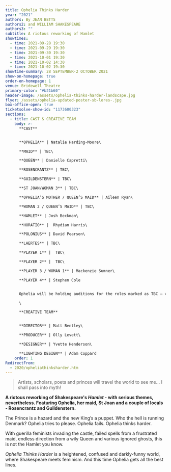 ```yaml
---
title: Ophelia Thinks Harder
year: "2021"
authors: By JEAN BETTS
authors2: and WILLIAM SHAKESPEARE
authors3: ""
subtitle: A riotous reworking of Hamlet
showtimes:
  - time: 2021-09-28 19:30
  - time: 2021-09-29 19:30
  - time: 2021-09-30 19:30
  - time: 2021-10-01 19:30
  - time: 2021-10-02 14:30
  - time: 2021-10-02 19:30
showtime-summary: 28 SEPTEMBER-2 OCTOBER 2021
show-on-homepage: true
order-on-homepage: 1
venue: Bridewell Theatre
primary-color: "#b21b60"
header-image: /assets/ophelia-thinks-harder-landscape.jpg
flyer: /assets/ophelia-updated-poster-sb-lores-.jpg
box-office-open: true
ticketsolve-show-id: "1173600323"
sections:
  - title: CAST & CREATIVE TEAM
    body: >-
      **CAST**


      **OPHELIA** | Natalie Harding-Moore\

      **MAID** | TBC\

      **QUEEN** | Danielle Capretti\

      **ROSENCRANTZ** | TBC\

      **GUILDENSTERN** | TBC\

      **ST JOAN/WOMAN 3** | TBC\

      **OPHELIA’S MOTHER / QUEEN’S MAID** | Aileen Ryan\

      **WOMAN 2 / QUEEN’S MAID** | TBC\

      **HAMLET** | Josh Beckman\

      **HORATIO** |  Rhydian Harris\

      **POLONIUS** | David Pearson\

      **LAERTES** | TBC\

      **PLAYER 1** |  TBC\

      **PLAYER 2** |  TBC\

      **PLAYER 3 / WOMAN 1** | Mackenzie Sumner\

      **PLAYER 4** | Stephen Cole


      Ophelia will be holding auditions for the roles marked as TBC – visit [the audition page for more information](https://sedos.co.uk/events-ophelia-thinks-harder-auditions). \

      \

      **CREATIVE TEAM**


      **DIRECTOR** | Matt Bentley\

      **PRODUCER** | Olly Levett\

      **DESIGNER** | Yvette Henderson\

      **LIGHTING DESIGN** | Adam Coppard
    order: 1
RedirectFrom:
  - 2020/opheliathinksharder.htm
---
```

> Artists, scholars, poets and princes will travel the world to see me... I shall pass into myth!

**A riotous reworking of Shakespeare's *Hamlet* - with serious themes, nevertheless. Featuring Ophelia, her maid, St Joan and a couple of locals - Rosencrantz and Guildenstern.**

The Prince is a hazard and the new King’s a puppet. Who the hell is running Denmark? Ophelia tries to please. Ophelia fails. Ophelia thinks harder.

With guerilla feminists invading the castle, failed spells from a frustrated maid, endless direction from a wily Queen and various ignored ghosts, this is not the Hamlet you know.

*Ophelia Thinks Harder* is a heightened, confused and darkly-funny world, where Shakespeare meets feminism. And this time Ophelia gets all the best lines.